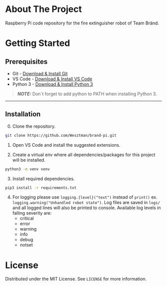 # About The Project

Raspberry Pi code repository for the fire extinguisher robot of Team Bränd.

<!-- # Built With -->

# Getting Started

## Prerequisites

- Git - [Download & Install Git](https://git-scm.com/)
- VS Code - [Download & Install VS Code](https://code.visualstudio.com/)
- Python 3 - [Download & Install Python 3](https://www.python.org/downloads/)
> **_NOTE:_** Don´t forget to add python to PATH when installing Python 3.
____
## Installation
0. Clone the repository.
```bash
git clone https://github.com/Wesztman/brand-pi.git
```
1. Open VS Code and install the suggested extensions.

2. Create a virtual env where all dependencies/packages for this project will be installed.
```bash
python3 -m venv venv
```
3. Install required dependencies.
```bash
pip3 install -r requirements.txt
```
4. For logging please use `logging.{level}("text")` instead of `print()` ex. `logging.warning("Unhandled robot state")`. Log files are saved in `logs/` and all logged lines will also be printed to console. Available log levels in falling severity are:
   - critical
   - error
   - warning
   - info
   - debug
   - notset

<!-- # Usage -->

# License
Distributed under the MIT License. See `LICENSE` for more information.
<!-- # Contact -->

<!-- # Acknowledgements -->
